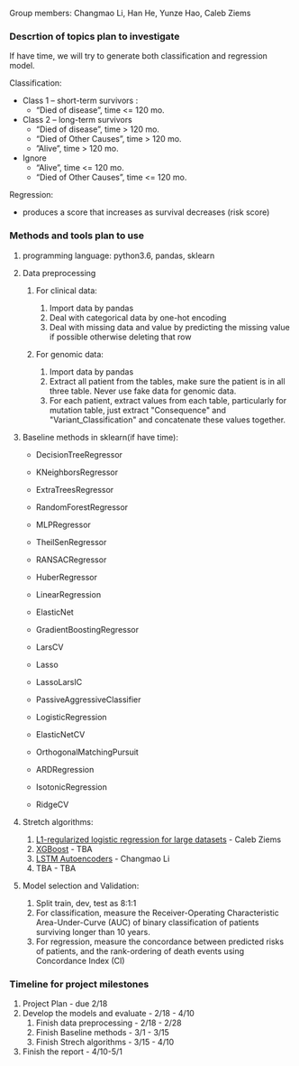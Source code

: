 Group members: Changmao Li, Han He,  Yunze Hao, Caleb Ziems 

### Descrtion of topics plan to investigate

If have time, we will try to generate both classification and regression model.

Classification:

- Class 1 – short-term survivors : 
  - “Died of disease”, time <= 120 mo.
- Class 2 – long-term survivors
  - “Died of disease”, time > 120 mo.
  - “Died of Other Causes”, time > 120 mo.
  -  ”Alive”, time > 120 mo.
- Ignore
  - “Alive”, time <= 120 mo.
  -  “Died of Other Causes”, time <= 120 mo.

Regression:

- produces a score  that increases as survival decreases (risk score)

### Methods and tools plan to use

1. programming language: python3.6, pandas, sklearn

2. Data preprocessing

   1. For clinical data:

      1. Import data by pandas
      2. Deal with categorical data by one-hot encoding
      3. Deal with missing data and value by predicting the missing value if possible otherwise deleting that row

   2. For genomic data:

      1. Import data by pandas
      2. Extract all patient from the tables, make sure the patient is in all three table. Never use fake data for genomic data.
      3. For each patient, extract values from each table, particularly for mutation table, just extract "Consequence" and "Variant_Classification" and concatenate these values together.

3. Baseline methods in sklearn(if have time):

   - DecisionTreeRegressor

   - KNeighborsRegressor
   - ExtraTreesRegressor
   - RandomForestRegressor
   - MLPRegressor
   - TheilSenRegressor
   - RANSACRegressor
   - HuberRegressor
   - LinearRegression
   - ElasticNet
   - GradientBoostingRegressor
   - LarsCV
   - Lasso
   - LassoLarsIC    
   - PassiveAggressiveClassifier
   - LogisticRegression
   - ElasticNetCV
   - OrthogonalMatchingPursuit
   - ARDRegression
   - IsotonicRegression
   - RidgeCV

4. Stretch algorithms:

   1. [L1-regularized logistic regression for large datasets]( https://ai.stanford.edu/~ang/papers/aaai06-l1logisticregression.pdf)  - Caleb Ziems
   2. [XGBoost](https://arxiv.org/abs/1603.02754) - TBA
   3. [LSTM Autoencoders](https://arxiv.org/abs/1502.04681)  -  Changmao Li
   4. TBA - TBA

5. Model selection and Validation:
   1. Split train, dev, test as 8:1:1
   2. For classification, measure the Receiver-Operating Characteristic Area-Under-Curve (AUC)
      of binary classification of patients surviving longer than 10 years.
   3. For regression, measure the concordance between predicted risks of patients,
      and the rank-ordering of death events using Concordance Index (CI) 

   

### Timeline for project milestones

1. Project Plan - due 2/18
2. Develop the models and evaluate - 2/18 - 4/10
   1. Finish data preprocessing - 2/18 - 2/28
   2. Finish Baseline methods - 3/1 - 3/15
   3. Finish Strech algorithms - 3/15 - 4/10
3. Finish the report - 4/10-5/1





